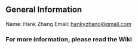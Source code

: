 ## General Information
Name:   Hank Zhang
Email:  hankyzhang@gmail.com

### For more information, please read the Wiki
